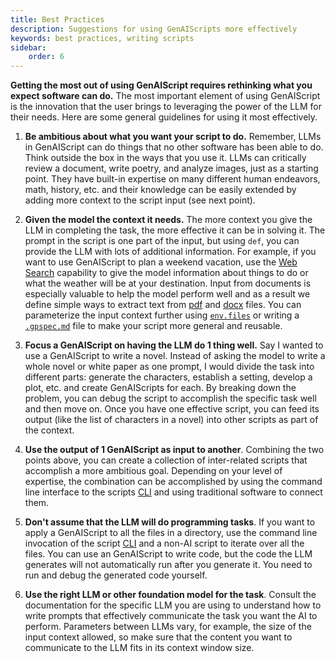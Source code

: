 ```yaml
---
title: Best Practices
description: Suggestions for using GenAIScripts more effectively
keywords: best practices, writing scripts
sidebar:
    order: 6
---
```


**Getting the most out of using GenAIScript requires rethinking what you expect software can do.**
The most important element of using GenAIScript is the innovation that the user brings to
leveraging the power of the LLM for their needs. Here are some general guidelines
for using it most effectively.

1. **Be ambitious about what you want your script to do.** Remember, LLMs in GenAIScript
   can do things that no other software has been able to do. Think outside the box in the ways that you
   use it. LLMs can critically review a document, write poetry, and analyze images, just
   as a starting point. They have built-in expertise on many different human endeavors, math,
   history, etc. and their knowledge can be easily extended by adding more context to the
   script input (see next point).

2. **Given the model the context it needs.** The more context you give the LLM
   in completing the task, the more effective it can be in solving it. The prompt
   in the script is one part of the input, but using `def`, you can provide the LLM with
   lots of additional information. For example, if you want to use GenAIScript to plan
   a weekend vacation, use the [Web Search](/genaiscript/reference/scripts/web-search) capability
   to give the model information about things to do or what the weather will be at your
   destination. Input from documents is especially valuable to help the model perform
   well and as a result we define simple ways to extract text from [pdf](/genaiscript/reference/scripts/pdf)
   and [docx](/genaiscript/reference/scripts/docx) files. You can parameterize the
   input context further using [`env.files`](/genaiscript/reference/scripts/context) or writing a 
   [`.gpspec.md`](/genaiscript/reference/scripts/specs) file to make your script
   more general and reusable.

3. **Focus a GenAIScript on having the LLM do 1 thing well.**
   Say I wanted to use a GenAIScript to write a novel. Instead of asking the model to
   write a whole novel or white paper as one prompt, I would divide the task
   into different parts: generate the characters, establish a setting, develop a plot, etc.
   and create GenAIScripts for each. By breaking down the problem, you can debug
   the script to accomplish the specific task well and then move on.
   Once you have one effective script, you can feed its output (like the list
   of characters in a novel) into other scripts as part of the context.

4. **Use the output of 1 GenAIScript as input to another**.
   Combining the two points above, you can create a collection of inter-related
   scripts that accomplish a more ambitious goal. Depending on your level of
   expertise, the combination can be accomplished by using the command line
   interface to the scripts [CLI](/genaiscript/reference/cli) and using
   traditional software to connect them.

5. **Don't assume that the LLM will do programming tasks**. If you want to
   apply a GenAIScript to all the files in a directory, use the command line
   invocation of the script [CLI](/genaiscript/reference/cli/)
   and a non-AI script to iterate over all the files. You can use an GenAIScript to
   write code, but the code the LLM generates will not automatically run after you
   generate it. You need to run and debug the generated code yourself.

6. **Use the right LLM or other foundation model for the task**. Consult the documentation for the specific LLM you are using to understand how to write prompts that effectively communicate the task you want the AI to perform. Parameters between LLMs vary, for example, the size of the input context allowed, so make sure
   that the content you want to communicate to the LLM fits in its context window size.
